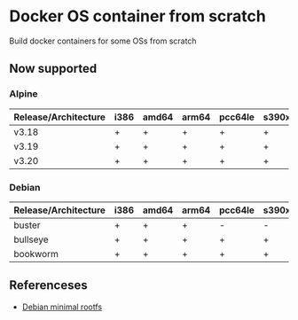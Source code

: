# Docker OS container from scratch
Build docker containers for some OSs from scratch

## Now supported

### Alpine
| Release/Architecture | i386 | amd64 | arm64 | pcc64le | s390x |
| -------------------- | ---- | ----- | ----- | ------- | ----- |
| v3.18                | +    | +     | +     | +       | +     | 
| v3.19                | +    | +     | +     | +       | +     |
| v3.20                | +    | +     | +     | +       | +     | 

### Debian
| Release/Architecture | i386 | amd64 | arm64 | pcc64le | s390x |
| -------------------- | ---- | ----- | ----- | ------- | ----- |
| buster               | +    | +     | +     | -       | -     | 
| bullseye             | +    | +     | +     | +       | +     |
| bookworm             | +    | +     | +     | +       | +     | 

## Referenceses
- [Debian minimal rootfs](https://akhileshmoghe.github.io/_post/linux/debian_minimal_rootfs)